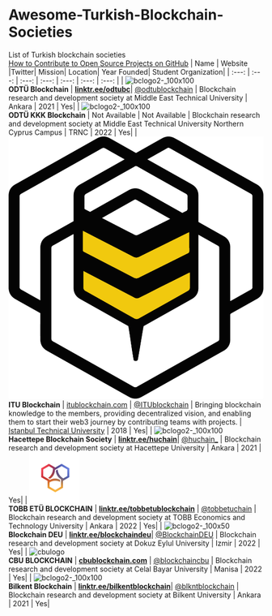 # Awesome-Turkish-Blockchain-Societies

List of Turkish blockchain societies  
[How to Contribute to Open Source Projects on GitHub](https://www.youtube.com/watch?v=waEb2c9NDL8)
| Name | Website |Twitter| Mission| Location| Year Founded| Student Organization|
| :---: | :---: | :---: | :---: | :---: | :---: | :---: |
| ![bclogo2-_100x100](https://user-images.githubusercontent.com/11755605/199741508-8a4b006f-0220-438d-8339-c5f2258bc814.jpg) </br> **ODTÜ Blockchain** | **[linktr.ee/odtubc](https://linktr.ee/odtubc)**| [@odtublockchain](https://twitter.com/odtublockchain) | Blockchain research and development society at Middle East Technical University | Ankara | 2021 | Yes|
| ![bclogo2-_100x100](https://user-images.githubusercontent.com/32202283/199755139-5f67ae7b-24f9-40ac-a017-9af2dcd92a2d.png) </br> **ODTÜ KKK Blockchain** | Not Available | Not Available | Blockchain research and development society at Middle East Technical University Northern Cyprus Campus | TRNC | 2022 | Yes|
| ![bclogo2-_100x100](https://raw.githubusercontent.com/itublockchain/NFT/main/logo-notext.png) </br> **ITU Blockchain** | [itublockchain.com](https://itublockchain.com) | [@ITUblockchain](https://twitter.com/ITUblockchain) | Bringing blockchain knowledge to the members, providing decentralized vision, and enabling them to start their web3 journey by contributing teams with projects. | [Istanbul Technical University](https://itu.edu.tr/) | 2018 | Yes|
| ![bclogo2-_100x100](https://pbs.twimg.com/profile_images/1512876742742052868/Gjvsijh0_400x400.jpg) </br> **Hacettepe Blockchain Society** | **[linktr.ee/huchain](https://linktr.ee/huchain)**| [@huchain\_](https://twitter.com/huchain_) | Blockchain research and development society at Hacettepe University | Ankara | 2021 | Yes|
| ![tobbetubclogo_100x100](https://raw.githubusercontent.com/cagrigit-hub/images/main/rsz_1logo__strole.png) </br> **TOBB ETÜ BLOCKCHAIN** | **[linktr.ee/tobbetublockchain](https://linktr.ee/tobbetublockchain)** | [@tobbetuchain](https://twitter.com/TobbEtuChain?t=3jUuSShqpKujdZ4kWTgBHA&s=09) | Blockchain research and development society at TOBB Economics and Technology University | Ankara | 2022 | Yes|
| ![bclogo2-_100x50](https://avatars.githubusercontent.com/u/103267178?s=200&v=4) </br> **Blockchain DEU** | **[linktr.ee/blockchaindeu](https://linktr.ee/blockchaindeu)**| [@BlockchainDEU](https://twitter.com/blockchainDEU) | Blockchain research and development society at Dokuz Eylul University | Izmir | 2022 | Yes|
| ![cbulogo](https://pbs.twimg.com/profile_images/1579077283813462018/2bPhv0S3_400x400.png) </br> **CBU BLOCKCHAIN** | **[cbublockchain.com](https://www.cbublockchain.com)** | [@blockchaincbu](https://twitter.com/blockchaincbu) | Blockchain research and development society at Celal Bayar University |  Manisa | 2022 | Yes|
| ![bclogo2-_100x100](https://user-images.githubusercontent.com/83167949/199788445-8a417221-b49c-4bb6-ac8d-a6c75a7691ff.png) </br> **Bilkent Blockchain** |   **[linktr.ee/bilkentblockchain](https://t.co/TWsKttj2uR)**| [@blkntblockchain](https://twitter.com/blkntblockchain) | Blockchain research and development society at Bilkent University | Ankara | 2021 | Yes|


